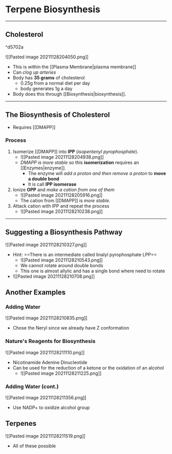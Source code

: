 # Terpene Biosynthesis
---
## Cholesterol

^d5702a

![[Pasted image 20211128204050.png]]
- This is within the [[Plasma Membrane|plasma membrane]]
- Can *clog up arteries*
- Body has **35 grams** of cholesterol
	- 0.25g from a normal diet per day
	- body generates 1g a day
- Body does this through [[Biosynthesis|biosynthesis]].

---
## The Biosynthesis of Cholesterol
- Requires [[DMAPP]]
### Process
1. Isomerize [[DMAPP]] into **IPP** (*isopentenyl pyrophosphate*).
	- 	![[Pasted image 20211128204938.png]]
	- *DMAPP is more stable* so this **isomerization** requires an [[Enzymes|enzyme]].
		- The enzyme will *add a proton and then remove a proton* to **move a double bond**
		- It is call **IPP isomerase**
2. Ionize **OPP** and *make a cation from one of them* 
	- 	![[Pasted image 20211128205916.png]]
	- The cation from [[DMAPP]] is *more stable*.
3. 	Attack cation with IPP and repeat the process
	- 	![[Pasted image 20211128210238.png]]

---
## Suggesting a Biosynthesis Pathway
![[Pasted image 20211128210327.png]]
- Hint: ==There is an intermediate called linalyl pyrophosphate LPP==
	- ![[Pasted image 20211128210543.png]]
	- We cannot rotate around double bonds
	- This one is almost allylic and has a single bond where need to rotate
- ![[Pasted image 20211128210708.png]]
## Another Examples
### Adding Water
![[Pasted image 20211128210835.png]]
- Chose the Neryl since we already have Z conformation
### Nature's Reagents for Biosynthesis
![[Pasted image 20211128211110.png]]
- Nicotinamide Adenine Dinucleotide
- Can be used for the reduction of a ketone or the oxidation of an alcohol
	- ![[Pasted image 20211128211225.png]]
### Adding Water (cont.)
![[Pasted image 20211128211356.png]]
- Use NADP+ to oxidize alcohol group
## Terpenes
![[Pasted image 20211128211519.png]]
- All of these possible
